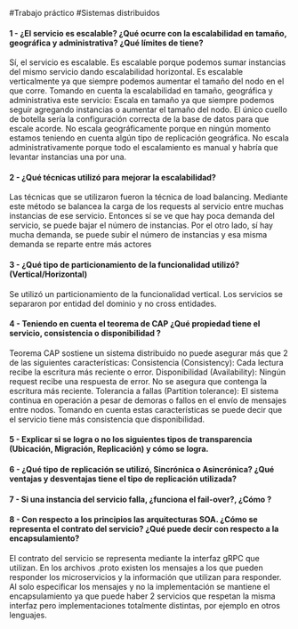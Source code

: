 #Trabajo práctico
#Sistemas distribuidos
#### 1 - ¿El servicio es escalable? ¿Qué ocurre con la escalabilidad en tamaño, geográfica y administrativa? ¿Qué límites de tiene?
Sí, el servicio es escalable. Es escalable porque podemos sumar instancias del mismo servicio dando escalabilidad horizontal. Es escalable verticalmente ya que siempre podemos aumentar el tamaño del nodo en el que corre.
Tomando en cuenta la escalabilidad en tamaño, geográfica y administrativa este servicio:
Escala en tamaño ya que siempre podemos seguir agregando instancias o aumentar el tamaño del nodo. El único cuello de botella sería la configuración correcta de la base de datos para que escale acorde.
No escala geográficamente porque en ningún momento estamos teniendo en cuenta algún tipo de replicación geográfica.
No escala administrativamente porque todo el escalamiento es manual y habría que levantar instancias una por una.


#### 2 - ¿Qué técnicas utilizó para mejorar la escalabilidad?

Las técnicas que se utilizaron fueron la técnica de load balancing. Mediante este método se balancea la carga de los requests al servicio entre muchas instancias de ese servicio. Entonces sí se ve que hay poca demanda del servicio, se puede bajar el número de instancias. Por el otro lado, sí hay mucha demanda, se puede subir el número de instancias y esa misma demanda se reparte entre más actores

#### 3 - ¿Qué tipo de particionamiento de la funcionalidad utilizó? (Vertical/Horizontal)


Se utilizó un particionamiento de la funcionalidad vertical. Los servicios se separaron por entidad del dominio y no cross entidades.

#### 4 - Teniendo en cuenta el teorema de CAP ¿Qué propiedad tiene el servicio, consistencia o disponibilidad ?

Teorema CAP sostiene un sistema distribuido no puede asegurar más que 2 de las siguientes características:
Consistencia (Consistency): Cada lectura recibe la escritura más reciente o error.
Disponibilidad (Availability): Ningún request recibe una respuesta de error. No se asegura que contenga la escritura más reciente.
Tolerancia a fallas (Partition tolerance): El sistema continua en operación a pesar de demoras o fallos en el envío de mensajes entre nodos.
Tomando en cuenta estas características se puede decir que el servicio tiene más consistencia que disponibilidad.


#### 5 - Explicar si se logra o no los siguientes tipos de transparencia (Ubicación, Migración, Replicación) y cómo se logra.


#### 6 - ¿Qué tipo de replicación se utilizó, Sincrónica o Asincrónica? ¿Qué ventajas y desventajas tiene el tipo de replicación utilizada?


#### 7 - Si una instancia del servicio falla, ¿funciona el fail-over?, ¿Cómo ?



#### 8 - Con respecto a los principios las arquitecturas SOA. ¿Cómo se representa el contrato del servicio? ¿Qué puede decir con respecto a la encapsulamiento?
El contrato del servicio se representa mediante la interfaz gRPC que utilizan. En los archivos .proto existen los mensajes a los que pueden responder los microservicios y la información que utilizan para responder.
	Al solo especificar los mensajes y no la implementación se mantiene el encapsulamiento ya que puede haber 2 servicios que respetan la misma interfaz pero implementaciones totalmente distintas, por ejemplo en otros lenguajes.

